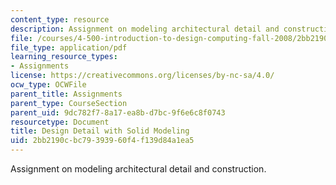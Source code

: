 ```yaml
---
content_type: resource
description: Assignment on modeling architectural detail and construction.
file: /courses/4-500-introduction-to-design-computing-fall-2008/2bb2190cbc79393960f4f139d84a1ea5_assn3.pdf
file_type: application/pdf
learning_resource_types:
- Assignments
license: https://creativecommons.org/licenses/by-nc-sa/4.0/
ocw_type: OCWFile
parent_title: Assignments
parent_type: CourseSection
parent_uid: 9dc782f7-8a17-ea8b-d7bc-9f6e6c8f0743
resourcetype: Document
title: Design Detail with Solid Modeling
uid: 2bb2190c-bc79-3939-60f4-f139d84a1ea5
---
```

Assignment on modeling architectural detail and construction.